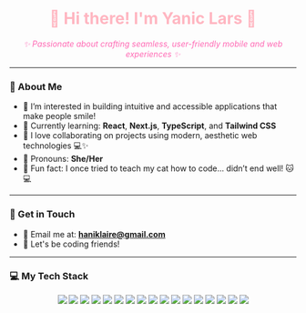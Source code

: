 <h1 align="center" style="color:#ffb6c1;">🌸 Hi there! I'm Yanic Lars 🌸</h1>

<p align="center" style="color:#ff69b4;">
  <i>✨ Passionate about crafting seamless, user-friendly mobile and web experiences ✨</i>
</p>

---

### 💖 About Me
- 🐣 I’m interested in building intuitive and accessible applications that make people smile!
- 🌸 Currently learning: <strong>React</strong>, <strong>Next.js</strong>, <strong>TypeScript</strong>, and <strong>Tailwind CSS</strong>
- 💌 I love collaborating on projects using modern, aesthetic web technologies 💻✨
- 🎀 Pronouns: <strong>She/Her</strong>
- 🐾 Fun fact: I once tried to teach my cat how to code... didn’t end well! 🐱💻

---

### 🌷 Get in Touch
- 💌 Email me at: **haniklaire@gmail.com**
- 🧁 Let's be coding friends!

---

### 💻 My Tech Stack
<p align="center">
  <img src="https://img.shields.io/badge/-React-ffb6c1?style=for-the-badge&logo=react&logoColor=white" />
  <img src="https://img.shields.io/badge/-Next.js-ff69b4?style=for-the-badge&logo=nextdotjs&logoColor=white" />
  <img src="https://img.shields.io/badge/-JavaScript-ffb6c1?style=for-the-badge&logo=javascript&logoColor=white" />
  <img src="https://img.shields.io/badge/-TypeScript-ff69b4?style=for-the-badge&logo=typescript&logoColor=white" />
  <img src="https://img.shields.io/badge/-HTML-ffb6c1?style=for-the-badge&logo=html5&logoColor=white" />
  <img src="https://img.shields.io/badge/-CSS-ff69b4?style=for-the-badge&logo=css3&logoColor=white" />
  <img src="https://img.shields.io/badge/-Tailwind_CSS-ffb6c1?style=for-the-badge&logo=tailwind-css&logoColor=white" />
  <img src="https://img.shields.io/badge/-PHP-ff69b4?style=for-the-badge&logo=php&logoColor=white" />
  <img src="https://img.shields.io/badge/-Python-ffb6c1?style=for-the-badge&logo=python&logoColor=white" />
  <img src="https://img.shields.io/badge/-Kotlin-ff69b4?style=for-the-badge&logo=kotlin&logoColor=white" />
  <img src="https://img.shields.io/badge/-MySQL-ffb6c1?style=for-the-badge&logo=mysql&logoColor=white" />
  <img src="https://img.shields.io/badge/-Firebase-ff69b4?style=for-the-badge&logo=firebase&logoColor=white" />
  <img src="https://img.shields.io/badge/-Android_Studio-ffb6c1?style=for-the-badge&logo=android-studio&logoColor=white" />
  <img src="https://img.shields.io/badge/-VS_Code-ff69b4?style=for-the-badge&logo=visualstudiocode&logoColor=white" />
  <img src="https://img.shields.io/badge/-Figma-ffb6c1?style=for-the-badge&logo=figma&logoColor=white" />
  <img src="https://img.shields.io/badge/-GitHub-ff69b4?style=for-the-badge&logo=github&logoColor=white" />
  <img src="https://img.shields.io/badge/-Git-ffb6c1?style=for-the-badge&logo=git&logoColor=white" />
</p>
<!---
yaniclars/yaniclars is a ✨ special ✨ repository because its `README.md` (this file) appears on your GitHub profile.
You can click the Preview link to take a look at your changes.
--->
